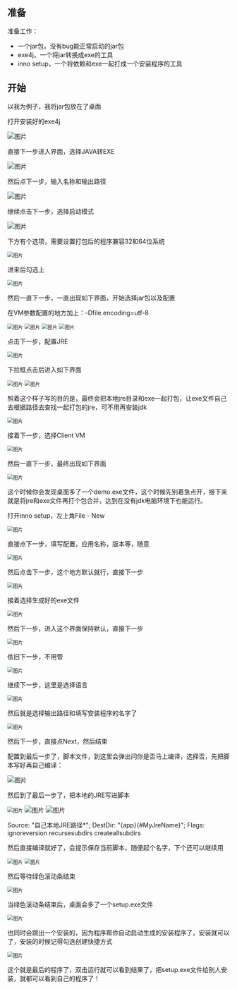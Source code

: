 ## **准备**

准备工作：

- 一个jar包，没有bug能正常启动的jar包
- exe4j，一个将jar转换成exe的工具
- inno setup，一个将依赖和exe一起打成一个安装程序的工具

## **开始**

以我为例子，我将jar包放在了桌面

打开安装好的exe4j

<img src="https://raw.githubusercontent.com/Famezyy/picture/master/notePictureBed/640-d25af754eefaad36a13f9e19315c5618-cb8892" alt="图片"  />

直接下一步进入界面，选择JAVA转EXE

<img src="https://raw.githubusercontent.com/Famezyy/picture/master/notePictureBed/641-d25af754eefaad36a13f9e19315c5618-d9c6cc" alt="图片"  />

然后点下一步，输入名称和输出路径

<img src="https://raw.githubusercontent.com/Famezyy/picture/master/notePictureBed/642-4ec4370031de9e81ca2a126324706a63-34178e" alt="图片"  />

继续点击下一步，选择启动模式

<img src="https://raw.githubusercontent.com/Famezyy/picture/master/notePictureBed/643-7ece501dc0304b98fb375152ba2239c2-819f94" alt="图片"  />

下方有个选项，需要设置打包后的程序兼容32和64位系统

<img src="https://raw.githubusercontent.com/Famezyy/picture/master/notePictureBed/644-9ef1396b4f042009fe9723dd070480f1-2e1a45" alt="图片" style="zoom:80%;" />

进来后勾选上

<img src="https://raw.githubusercontent.com/Famezyy/picture/master/notePictureBed/645-9061ae324013c48e813853608cc58715-d75d59" alt="图片" style="zoom:80%;" />

然后一直下一步，一直出现如下界面，开始选择jar包以及配置

在VM参数配置的地方加上：-Dfile.encoding=utf-8

<img src="https://raw.githubusercontent.com/Famezyy/picture/master/notePictureBed/646-b50605d93463ffa8450844a9e5ca5ac8-31c8cd" alt="图片" style="zoom:80%;" />

<img src="https://raw.githubusercontent.com/Famezyy/picture/master/notePictureBed/647-2c7d85d36c0aeb484a71423b01194c42-e54b8f" alt="图片" style="zoom:80%;" />

<img src="https://raw.githubusercontent.com/Famezyy/picture/master/notePictureBed/648-eacb84525bcf714f9ce928eb45aef5f8-a8a49c" alt="图片" style="zoom:80%;" />

<img src="https://raw.githubusercontent.com/Famezyy/picture/master/notePictureBed/649-8a4e715abd0a7150f3bb7a7ea47ec5bb-4c3f32" alt="图片" style="zoom:80%;" />

点击下一步，配置JRE

<img src="https://raw.githubusercontent.com/Famezyy/picture/master/notePictureBed/650-58776fbeb5e228691c9d61d487dd09dc-7874de" alt="图片" style="zoom:80%;" />

下拉框点击后进入如下界面

<img src="https://raw.githubusercontent.com/Famezyy/picture/master/notePictureBed/651-bfeabb5d6a51201d33c933b4b0ce092c-8012e0" alt="图片" style="zoom:80%;" />

<img src="https://raw.githubusercontent.com/Famezyy/picture/master/notePictureBed/652-82629ee23127519a3b2815dbcea360b0-5bd1e5" alt="图片" style="zoom:80%;" />

照着这个样子写的目的是，最终会把本地jre目录和exe一起打包，让exe文件自己去根据路径去查找一起打包的jre，可不用再安装jdk

<img src="https://raw.githubusercontent.com/Famezyy/picture/master/notePictureBed/653-4cb7c19e3472a2583c36dbf182883914-abf56d" alt="图片" style="zoom:80%;" />

接着下一步，选择Client VM

<img src="https://raw.githubusercontent.com/Famezyy/picture/master/notePictureBed/654-fc8bc8452a43e3d559595c4c8d3488d0-5de481" alt="图片" style="zoom:80%;" />

然后一直下一步，最终出现如下界面

<img src="https://raw.githubusercontent.com/Famezyy/picture/master/notePictureBed/655-44f5911026033ec042b969640cd6b09e-08cd0c" alt="图片" style="zoom:80%;" />

这个时候你会发现桌面多了一个demo.exe文件，这个时候先别着急点开，接下来就是将jre和exe文件再打个包合并，达到在没有jdk电脑环境下也能运行。

打开inno setup，左上角File - New

<img src="https://raw.githubusercontent.com/Famezyy/picture/master/notePictureBed/656-8760d14760ad167e833a93d4e8bd6db1-59ba50" alt="图片" style="zoom:80%;" />

直接点下一步，填写配置，应用名称，版本等，随意

<img src="https://raw.githubusercontent.com/Famezyy/picture/master/notePictureBed/657-d8f74be4ef967796bd04fdbf5947de3c-be5a66" alt="图片" style="zoom:80%;" />

然后点击下一步，这个地方默认就行，直接下一步

<img src="https://raw.githubusercontent.com/Famezyy/picture/master/notePictureBed/658-13410c4adf35d17aef3f0d4db1bb7d44-215f90" alt="图片" style="zoom:80%;" />

接着选择生成好的exe文件

<img src="https://raw.githubusercontent.com/Famezyy/picture/master/notePictureBed/659-44bcfaed5979533b4c93247d2a8663dc-ae989d" alt="图片" style="zoom:80%;" />

然后下一步，进入这个界面保持默认，直接下一步

<img src="https://raw.githubusercontent.com/Famezyy/picture/master/notePictureBed/660-75a2730b486f3454c73370280bb58225-5136f5" alt="图片" style="zoom:80%;" />

依旧下一步，不用管

<img src="https://raw.githubusercontent.com/Famezyy/picture/master/notePictureBed/661-a3773c11cf472bb5bdd22764f5364bc7-6a89d5" alt="图片" style="zoom:80%;" />

继续下一步，这里是选择语言

<img src="https://raw.githubusercontent.com/Famezyy/picture/master/notePictureBed/662-05a176cb85db294ad97df58e23851b45-265a2d" alt="图片" style="zoom:80%;" />

然后就是选择输出路径和填写安装程序的名字了

<img src="https://raw.githubusercontent.com/Famezyy/picture/master/notePictureBed/663-cd9ce00dfa39c5af90073b3462eff016-0739e1" alt="图片" style="zoom:80%;" />

然后下一步，直接点Next，然后结束

配置到最后一步了，脚本文件，到这里会弹出问你是否马上编译，选择否，先把脚本写好再自己编译：

<img src="https://raw.githubusercontent.com/Famezyy/picture/master/notePictureBed/664%E3%80%81-475cfb86c503785a95c373550a02dd3e-9d38f8" alt="图片"  />

然后到了最后一步了，把本地的JRE写进脚本

<img src="https://raw.githubusercontent.com/Famezyy/picture/master/notePictureBed/665-7dbf438d4f3f8ad8bc0654479a65960a-b3f056" alt="图片" style="zoom:80%;" />

<img src="https://raw.githubusercontent.com/Famezyy/picture/master/notePictureBed/666-7ee1dadc00e2b4ca8a0e9301442bd520-816571" alt="图片"  />

<img src="https://raw.githubusercontent.com/Famezyy/picture/master/notePictureBed/639-7ee1dadc00e2b4ca8a0e9301442bd520-da4582" alt="图片"  />

Source: "自己本地JRE路径*"; DestDir: "{app}{#MyJreName}"; Flags: ignoreversion recursesubdirs createallsubdirs

然后直接编译就好了，会提示保存当前脚本，随便起个名字，下个还可以继续用

<img src="https://raw.githubusercontent.com/Famezyy/picture/master/notePictureBed/667-d7cfa4ff938684adf24a9d78f6785b0a-6152f9" alt="图片" style="zoom:80%;" />

<img src="https://raw.githubusercontent.com/Famezyy/picture/master/notePictureBed/668-ad76061941435c4ef9a8182f3bfb79fa-6e0848" alt="图片" style="zoom:80%;" />

然后等待绿色滚动条结束

<img src="https://raw.githubusercontent.com/Famezyy/picture/master/notePictureBed/669-925d94a37f5c4d7304da921880bf5c36-504a57" alt="图片" style="zoom:80%;" />

当绿色滚动条结束后，桌面会多了一个setup.exe文件

<img src="https://raw.githubusercontent.com/Famezyy/picture/master/notePictureBed/670-d3defcf7cecb07112e45863318806fd6-6fa2ce" alt="图片" style="zoom:80%;" />

也同时会跳出一个安装的，因为程序帮你自动启动生成的安装程序了，安装就可以了，安装的时候记得勾选创建快捷方式

<img src="https://raw.githubusercontent.com/Famezyy/picture/master/notePictureBed/671-ad76061941435c4ef9a8182f3bfb79fa-d88e3f" alt="图片" style="zoom:80%;" />

这个就是最后的程序了，双击运行就可以看到结果了，把setup.exe文件给别人安装，就都可以看到自己的程序了！